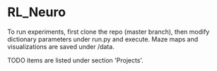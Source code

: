 # RL_Neuro

To run experiments, first clone the repo (master branch), then modify dictionary parameters under run.py and execute.
Maze maps and visualizations are saved under /data.

TODO items are listed under section 'Projects'.

